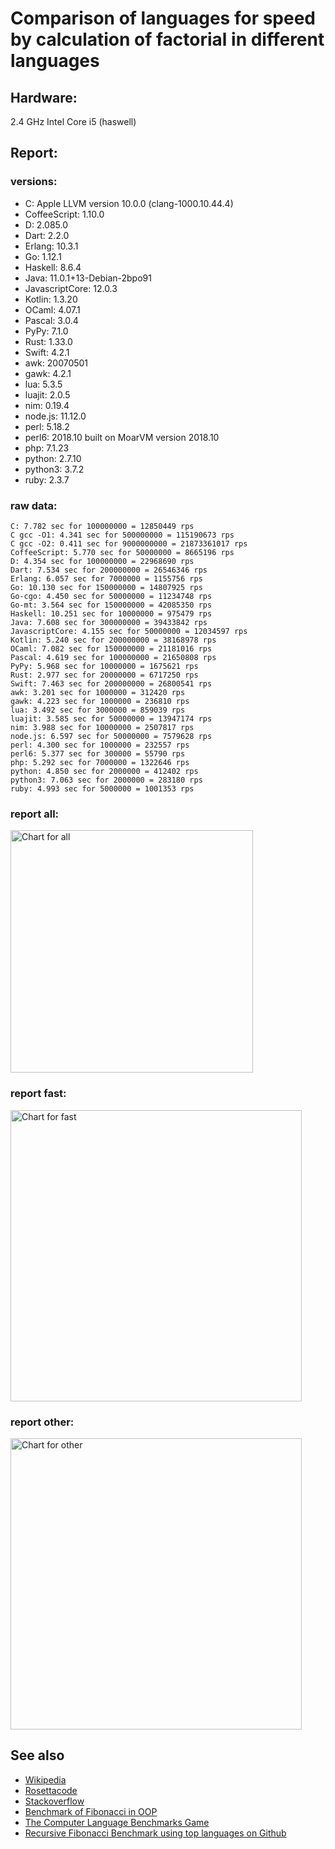Comparison of languages for speed by calculation of factorial in different languages
====================================================================================

Hardware:
---------
2.4 GHz Intel Core i5 (haswell)

Report:
-------
### versions:

  * C: Apple LLVM version 10.0.0 (clang-1000.10.44.4)
  * CoffeeScript: 1.10.0
  * D: 2.085.0
  * Dart: 2.2.0
  * Erlang: 10.3.1
  * Go: 1.12.1
  * Haskell: 8.6.4
  * Java: 11.0.1+13-Debian-2bpo91
  * JavascriptCore: 12.0.3
  * Kotlin: 1.3.20
  * OCaml: 4.07.1
  * Pascal: 3.0.4
  * PyPy: 7.1.0
  * Rust: 1.33.0
  * Swift: 4.2.1
  * awk: 20070501
  * gawk: 4.2.1
  * lua: 5.3.5
  * luajit: 2.0.5
  * nim: 0.19.4
  * node.js: 11.12.0
  * perl: 5.18.2
  * perl6: 2018.10 built on MoarVM version 2018.10
  * php: 7.1.23
  * python: 2.7.10
  * python3: 3.7.2
  * ruby: 2.3.7


### raw data:

    C: 7.782 sec for 100000000 = 12850449 rps
    C gcc -O1: 4.341 sec for 500000000 = 115190673 rps
    C gcc -O2: 0.411 sec for 9000000000 = 21873361017 rps
    CoffeeScript: 5.770 sec for 50000000 = 8665196 rps
    D: 4.354 sec for 100000000 = 22968690 rps
    Dart: 7.534 sec for 200000000 = 26546346 rps
    Erlang: 6.057 sec for 7000000 = 1155756 rps
    Go: 10.130 sec for 150000000 = 14807925 rps
    Go-cgo: 4.450 sec for 50000000 = 11234748 rps
    Go-mt: 3.564 sec for 150000000 = 42085350 rps
    Haskell: 10.251 sec for 10000000 = 975479 rps
    Java: 7.608 sec for 300000000 = 39433842 rps
    JavascriptCore: 4.155 sec for 50000000 = 12034597 rps
    Kotlin: 5.240 sec for 200000000 = 38168978 rps
    OCaml: 7.082 sec for 150000000 = 21181016 rps
    Pascal: 4.619 sec for 100000000 = 21650808 rps
    PyPy: 5.968 sec for 10000000 = 1675621 rps
    Rust: 2.977 sec for 20000000 = 6717250 rps
    Swift: 7.463 sec for 200000000 = 26800541 rps
    awk: 3.201 sec for 1000000 = 312420 rps
    gawk: 4.223 sec for 1000000 = 236810 rps
    lua: 3.492 sec for 3000000 = 859039 rps
    luajit: 3.585 sec for 50000000 = 13947174 rps
    nim: 3.988 sec for 10000000 = 2507817 rps
    node.js: 6.597 sec for 50000000 = 7579628 rps
    perl: 4.300 sec for 1000000 = 232557 rps
    perl6: 5.377 sec for 300000 = 55790 rps
    php: 5.292 sec for 7000000 = 1322646 rps
    python: 4.850 sec for 2000000 = 412402 rps
    python3: 7.063 sec for 2000000 = 283180 rps
    ruby: 4.993 sec for 5000000 = 1001353 rps


### report all:

<img alt="Chart for all" width="388" src="https://chart.googleapis.com/chart?cht=bhs&chs=582x515&chd=t%3A115190673%2C42085350%2C39433841%2C38168977%2C26800541%2C26546345%2C22968689%2C21650807%2C21181015%2C14807924%2C13947173%2C12850449%2C12034596%2C11234748%2C8665196%2C7579628%2C6717249%2C2507816%2C1675620%2C1322646%2C1155756%2C1001353%2C975479%2C859038%2C412402%2C312420%2C283179%2C236810%2C232556&chco=4d89f9&chbh=12&chds=0,115190673.278427&chxt=x,y,r&chxl=1%3A%7Cperl%7Cgawk%7Cpython3%7Cawk%7Cpython%7Clua%7CHaskell%7Cruby%7CErlang%7Cphp%7CPyPy%7Cnim%7CRust%7Cnode.js%7CCoffeeScript%7CGo-cgo%7CJavascriptCore%7CC%7Cluajit%7CGo%7COCaml%7CPascal%7CD%7CDart%7CSwift%7CKotlin%7CJava%7CGo-mt%7CC%20gcc%20-O1%7C2%3A%7C232556%20rps%7C236810%20rps%7C283179%20rps%7C312420%20rps%7C412402%20rps%7C859038%20rps%7C975479%20rps%7C1001353%20rps%7C1155756%20rps%7C1322646%20rps%7C1675620%20rps%7C2507816%20rps%7C6717249%20rps%7C7579628%20rps%7C8665196%20rps%7C11234748%20rps%7C12034596%20rps%7C12850449%20rps%7C13947173%20rps%7C14807924%20rps%7C21181015%20rps%7C21650807%20rps%7C22968689%20rps%7C26546345%20rps%7C26800541%20rps%7C38168977%20rps%7C39433841%20rps%7C42085350%20rps%7C115190673%20rps%7C0%3A%7C0%20%25%7C10%20%25%7C20%20%25%7C30%20%25%7C40%20%25%7C50%20%25%7C60%20%25%7C70%20%25%7C80%20%25%7C90%20%25%7C100%20%25">

### report fast:

<img alt="Chart for fast" width="466" src="https://chart.googleapis.com/chart?cht=bhs&chs=700x328&chd=t%3A115190673%2C42085350%2C39433841%2C38168977%2C26800541%2C26546345%2C22968689%2C21650807%2C21181015%2C14807924%2C13947173%2C12850449%2C12034596%2C11234748%2C8665196%2C7579628%2C6717249%2C2507816&chco=4d89f9&chbh=12&chds=0,115190673.278427&chxt=x,y,r&chxl=1%3A%7Cnim%7CRust%7Cnode.js%7CCoffeeScript%7CGo-cgo%7CJavascriptCore%7CC%7Cluajit%7CGo%7COCaml%7CPascal%7CD%7CDart%7CSwift%7CKotlin%7CJava%7CGo-mt%7CC%20gcc%20-O1%7C2%3A%7C2507816%20rps%7C6717249%20rps%7C7579628%20rps%7C8665196%20rps%7C11234748%20rps%7C12034596%20rps%7C12850449%20rps%7C13947173%20rps%7C14807924%20rps%7C21181015%20rps%7C21650807%20rps%7C22968689%20rps%7C26546345%20rps%7C26800541%20rps%7C38168977%20rps%7C39433841%20rps%7C42085350%20rps%7C115190673%20rps%7C0%3A%7C0%20%25%7C10%20%25%7C20%20%25%7C30%20%25%7C40%20%25%7C50%20%25%7C60%20%25%7C70%20%25%7C80%20%25%7C90%20%25%7C100%20%25">

### report other:

<img alt="Chart for other" width="466" src="https://chart.googleapis.com/chart?cht=bhs&chs=700x209&chd=t%3A1675620%2C1322646%2C1155756%2C1001353%2C975479%2C859038%2C412402%2C312420%2C283179%2C236810%2C232556&chco=4d89f9&chbh=12&chds=0,1675620.68089919&chxt=x,y,r&chxl=1%3A%7Cperl%7Cgawk%7Cpython3%7Cawk%7Cpython%7Clua%7CHaskell%7Cruby%7CErlang%7Cphp%7CPyPy%7C2%3A%7C232556%20rps%7C236810%20rps%7C283179%20rps%7C312420%20rps%7C412402%20rps%7C859038%20rps%7C975479%20rps%7C1001353%20rps%7C1155756%20rps%7C1322646%20rps%7C1675620%20rps%7C0%3A%7C0%20%25%7C10%20%25%7C20%20%25%7C30%20%25%7C40%20%25%7C50%20%25%7C60%20%25%7C70%20%25%7C80%20%25%7C90%20%25%7C100%20%25">



See also
--------

  * [Wikipedia](http://en.wikipedia.org/wiki/Factorial)
  * [Rosettacode](http://rosettacode.org/wiki/Factorial)
  * [Stackoverflow](http://stackoverflow.com/questions/23930/factorial-algorithms-in-different-languages)
  * [Benchmark of Fibonacci in OOP](https://github.com/Balancer/benchmarks-fib-obj)
  * [The Computer Language Benchmarks Game](http://benchmarksgame.alioth.debian.org)
  * [Recursive Fibonacci Benchmark using top languages on Github](https://github.com/drujensen/fib)

